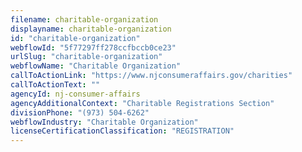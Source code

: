 ```yaml
---
filename: charitable-organization
displayname: charitable-organization
id: "charitable-organization"
webflowId: "5f77297ff278ccfbccb0ce23"
urlSlug: "charitable-organization"
webflowName: "Charitable Organization"
callToActionLink: "https://www.njconsumeraffairs.gov/charities"
callToActionText: ""
agencyId: nj-consumer-affairs
agencyAdditionalContext: "Charitable Registrations Section"
divisionPhone: "(973) 504-6262"
webflowIndustry: "Charitable Organization"
licenseCertificationClassification: "REGISTRATION"
---
```

